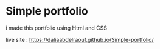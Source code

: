 # Simple portfolio

i made this portfolio using Html and CSS

live site :  https://daliaabdelraouf.github.io/Simple-portfolio/
